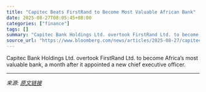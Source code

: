 ```yaml
---
title: "Capitec Beats FirstRand to Become Most Valuable African Bank"
date: 2025-08-27T08:05:45+08:00
categories: ["finance"]
tags: []
summary: "Capitec Bank Holdings Ltd. overtook FirstRand Ltd. to become Africa’s most valuable bank, a month after it appointed a new chief executive officer."
source_url: "https://www.bloomberg.com/news/articles/2025-08-27/capitec-overtakes-firstrand-to-become-most-valuable-african-bank"
---
```


Capitec Bank Holdings Ltd. overtook FirstRand Ltd. to become Africa’s most valuable bank, a month after it appointed a new chief executive officer.

---

*来源: [原文链接](https://www.bloomberg.com/news/articles/2025-08-27/capitec-overtakes-firstrand-to-become-most-valuable-african-bank)*
